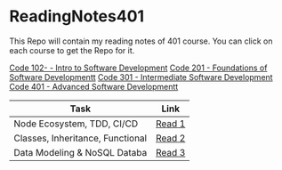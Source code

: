# ReadingNotes401

This Repo will contain my reading notes of 401 course. You can click on each course to get the Repo for it.

[Code 102- - Intro to Software Development](https://github.com/Othabteh/learning-journal)
[Code 201 - Foundations of Software Developmentt](https://github.com/Othabteh/reading-notes)
[Code 301 - Intermediate Software Development](https://github.com/Othabteh/Reading-notes-301)
[Code 401 - Advanced Software Developmentt](https://github.com/Othabteh/ReadingNotes401)


| Task  |  Link |
|---|---|
| Node Ecosystem, TDD, CI/CD | [Read 1](https://osama-401-advanced-javascript.github.io/Reading-Notes-401/class-01)  |
|  Classes, Inheritance, Functional  | [Read 2](https://osama-401-advanced-javascript.github.io/Reading-Notes-401/class-02)  |
|  Data Modeling & NoSQL Databa  | [Read 3](https://osama-401-advanced-javascript.github.io/Reading-Notes-401/class-03)  |


